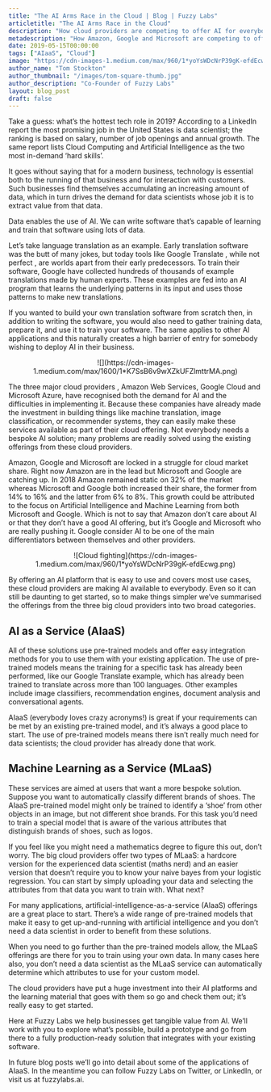 ```yaml
---
title: "The AI Arms Race in the Cloud | Blog | Fuzzy Labs"
articletitle: "The AI Arms Race in the Cloud"
description: "How cloud providers are competing to offer AI for everybody"
metadescription: "How Amazon, Google and Microsoft are competing to offer AI for everybody"
date: 2019-05-15T00:00:00
tags: ["AIaaS", "Cloud"]
image: "https://cdn-images-1.medium.com/max/960/1*yoYsWDcNrP39gK-efdEcwg.png"
author_name: "Tom Stockton"
author_thumbnail: "/images/tom-square-thumb.jpg"
author_description: "Co-Founder of Fuzzy Labs"
layout: blog_post
draft: false
---
```

Take a guess: what’s the hottest tech role in 2019? According to a LinkedIn report the most promising job in the United States is data scientist; the ranking is based on salary, number of job openings and annual growth. The same report lists Cloud Computing and Artificial Intelligence as the two most in-demand ‘hard skills’.

It goes without saying that for a modern business, technology is essential both to the running of that business and for interaction with customers. Such businesses find themselves accumulating an increasing amount of data, which in turn drives the demand for data scientists whose job it is to extract value from that data.

Data enables the use of AI. We can write software that’s capable of learning and train that software using lots of data.

Let’s take language translation as an example. Early translation software was the butt of many jokes, but today tools like Google Translate , while not perfect , are worlds apart from their early predecessors. To train their software, Google have collected hundreds of thousands of example translations made by human experts. These examples are fed into an AI program that learns the underlying patterns in its input and uses those patterns to make new translations.

If you wanted to build your own translation software from scratch then, in addition to writing the software, you would also need to gather training data, prepare it, and use it to train your software. The same applies to other AI applications and this naturally creates a high barrier of entry for somebody wishing to deploy AI in their business.

<center>
![](https://cdn-images-1.medium.com/max/1600/1*K7SsB6v9wXZkUFZlmttrMA.png)
</center>

The three major cloud providers , Amazon Web Services, Google Cloud and Microsoft Azure, have recognised both the demand for AI and the difficulties in implementing it. Because these companies have already made the investment in building things like machine translation, image classification, or recommender systems, they can easily make these services available as part of their cloud offering. Not everybody needs a bespoke AI solution; many problems are readily solved using the existing offerings from these cloud providers.

Amazon, Google and Microsoft are locked in a struggle for cloud market share. Right now Amazon are in the lead but Microsoft and Google are catching up. In 2018 Amazon remained static on 32% of the market whereas Microsoft and Google both increased their share, the former from 14% to 16% and the latter from 6% to 8%. This growth could be attributed to the focus on Artificial Intelligence and Machine Learning from both Microsoft and Google. Which is not to say that Amazon don’t care about AI or that they don’t have a good AI offering, but it’s Google and Microsoft who are really pushing it. Google consider AI to be one of the main differentiators between themselves and other providers.

<center>
![Cloud fighting](https://cdn-images-1.medium.com/max/960/1*yoYsWDcNrP39gK-efdEcwg.png)
</center>

By offering an AI platform that is easy to use and covers most use cases, these cloud providers are making AI available to everybody. Even so it can still be daunting to get started, so to make things simpler we’ve summarised the offerings from the three big cloud providers into two broad categories.

## AI as a Service (AIaaS)

All of these solutions use pre-trained models and offer easy integration methods for you to use them with your existing application. The use of pre-trained models means the training for a specific task has already been performed, like our Google Translate example, which has already been trained to translate across more than 100 languages. Other examples include image classifiers, recommendation engines, document analysis and conversational agents.

AIaaS (everybody loves crazy acronyms!) is great if your requirements can be met by an existing pre-trained model, and it’s always a good place to start. The use of pre-trained models means there isn’t really much need for data scientists; the cloud provider has already done that work.

## Machine Learning as a Service (MLaaS)

These services are aimed at users that want a more bespoke solution. Suppose you want to automatically classify different brands of shoes. The AIaaS pre-trained model might only be trained to identify a ‘shoe’ from other objects in an image, but not different shoe brands. For this task you’d need to train a special model that is aware of the various attributes that distinguish brands of shoes, such as logos.

If you feel like you might need a mathematics degree to figure this out, don’t worry. The big cloud providers offer two types of MLaaS: a hardcore version for the experienced data scientist (maths nerd) and an easier version that doesn’t require you to know your naive bayes from your logistic regression. You can start by simply uploading your data and selecting the attributes from that data you want to train with.
What next?

For many applications, artificial-intelligence-as-a-service (AIaaS) offerings are a great place to start. There’s a wide range of pre-trained models that make it easy to get up-and-running with artificial intelligence and you don’t need a data scientist in order to benefit from these solutions.

When you need to go further than the pre-trained models allow, the MLaaS offerings are there for you to train using your own data. In many cases here also, you don’t need a data scientist as the MLaaS service can automatically determine which attributes to use for your custom model.

The cloud providers have put a huge investment into their AI platforms and the learning material that goes with them so go and check them out; it’s really easy to get started.

Here at Fuzzy Labs we help businesses get tangible value from AI. We’ll work with you to explore what’s possible, build a prototype and go from there to a fully production-ready solution that integrates with your existing software.

In future blog posts we’ll go into detail about some of the applications of AIaaS. In the meantime you can follow Fuzzy Labs on Twitter, or LinkedIn, or visit us at fuzzylabs.ai.
